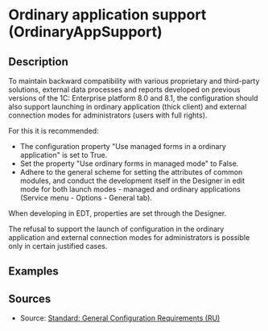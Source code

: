 # Ordinary application support (OrdinaryAppSupport)

<!-- Блоки выше заполняются автоматически, не трогать -->
## Description
<!-- Описание диагностики заполняется вручную. Необходимо понятным языком описать смысл и схему работу -->
To maintain backward compatibility with various proprietary and third-party solutions, external data processes and reports developed on previous versions of the 1C: Enterprise platform 8.0 and 8.1, the configuration should also support launching in ordinary application (thick client) and external connection modes for administrators (users with full rights).

For this it is recommended:

* The configuration property "Use managed forms in a ordinary application" is set to True.
* Set the property "Use ordinary forms in managed mode" to False.
* Adhere to the general scheme for setting the attributes of common modules, and conduct the development itself in the Designer in edit mode for both launch modes - managed and ordinary applications (Service menu - Options - General tab).

When developing in EDT, properties are set through the Designer.

The refusal to support the launch of configuration in the ordinary application and external connection modes for administrators is possible only in certain justified cases.

## Examples
<!-- В данном разделе приводятся примеры, на которые диагностика срабатывает, а также можно привести пример, как можно исправить ситуацию -->

## Sources
<!-- Необходимо указывать ссылки на все источники, из которых почерпнута информация для создания диагностики -->

* Source: [Standard: General Configuration Requirements (RU)](https://its.1c.ru/db/v8std#content:467:hdoc)
